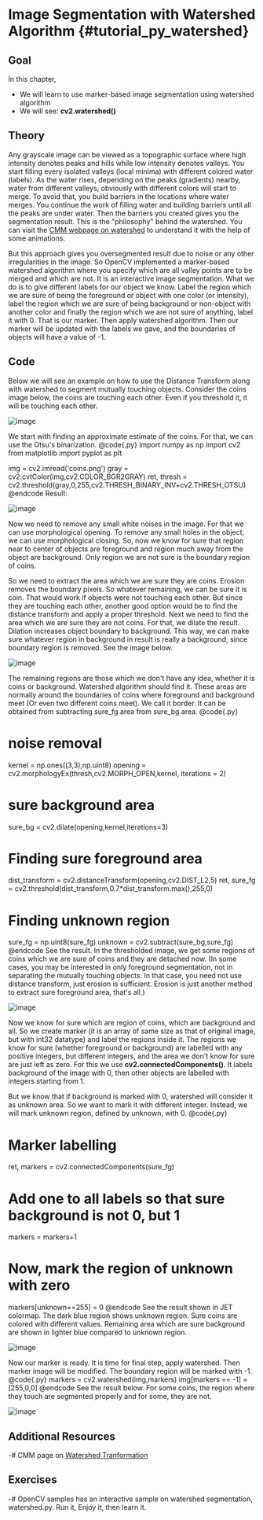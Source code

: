 Image Segmentation with Watershed Algorithm {#tutorial_py_watershed}
===========================================

Goal
----

In this chapter,
-   We will learn to use marker-based image segmentation using watershed algorithm
-   We will see: **cv2.watershed()**

Theory
------

Any grayscale image can be viewed as a topographic surface where high intensity denotes peaks and hills while low intensity denotes valleys. You start filling every isolated valleys (local minima) with different colored water (labels). As the water rises, depending on the peaks (gradients) nearby, water from different valleys, obviously with different colors will start to merge. To avoid that, you build barriers in the locations where water merges. You continue the work of filling water and building barriers until all the peaks are under water. Then the barriers you created gives you the segmentation result. This is the "philosophy" behind the watershed. You can visit the [CMM webpage on watershed](http://cmm.ensmp.fr/~beucher/wtshed.html) to understand it with the help of some animations.

But this approach gives you oversegmented result due to noise or any other irregularities in the image. So OpenCV implemented a marker-based watershed algorithm where you specify which are all valley points are to be merged and which are not. It is an interactive image segmentation. What we do is to give different labels for our object we know. Label the region which we are sure of being the foreground or object with one color (or intensity), label the region which we are sure of being background or non-object with another color and finally the region which we are not sure of anything, label it with 0. That is our marker. Then apply watershed algorithm. Then our marker will be updated with the labels we gave, and the boundaries of objects will have a value of -1.

Code
----

Below we will see an example on how to use the Distance Transform along with watershed to segment mutually touching objects. 
Consider the coins image below, the coins are touching each other. Even if you threshold it, it will be touching each other.

![image](images/water_coins.jpg)

We start with finding an approximate estimate of the coins. For that, we can use the Otsu's binarization.
@code{.py}
import numpy as np
import cv2
from matplotlib import pyplot as plt

img = cv2.imread('coins.png')
gray = cv2.cvtColor(img,cv2.COLOR_BGR2GRAY)
ret, thresh = cv2.threshold(gray,0,255,cv2.THRESH_BINARY_INV+cv2.THRESH_OTSU)
@endcode
Result:

![image](images/water_thresh.jpg)

Now we need to remove any small white noises in the image. For that we can use morphological opening. To remove any small holes in the object, we can use morphological closing. So, now we know for sure that region near to center of objects are foreground and region much away from the object are background. Only region we are not sure is the boundary region of coins.

So we need to extract the area which we are sure they are coins. Erosion removes the boundary pixels. So whatever remaining, we can be sure it is coin. That would work if objects were not touching each other. But since they are touching each other, another good option would be to find the distance transform and apply a proper threshold. Next we need to find the area which we are sure they are not coins. For that, we dilate the result. Dilation increases object boundary to background. This way, we can make sure whatever region in background in result is really a background, since boundary region is removed. See the image below.

![image](images/water_fgbg.jpg)

The remaining regions are those which we don't have any idea, whether it is coins or background. Watershed algorithm should find it. These areas are normally around the boundaries of coins where foreground and background meet (Or even two different coins meet). We call it border. It can be obtained from subtracting sure_fg area from sure_bg area.
@code{.py}
# noise removal
kernel = np.ones((3,3),np.uint8)
opening = cv2.morphologyEx(thresh,cv2.MORPH_OPEN,kernel, iterations = 2)

# sure background area
sure_bg = cv2.dilate(opening,kernel,iterations=3)

# Finding sure foreground area
dist_transform = cv2.distanceTransform(opening,cv2.DIST_L2,5)
ret, sure_fg = cv2.threshold(dist_transform,0.7*dist_transform.max(),255,0)

# Finding unknown region
sure_fg = np.uint8(sure_fg)
unknown = cv2.subtract(sure_bg,sure_fg)
@endcode
See the result. In the thresholded image, we get some regions of coins which we are sure of coins and they are detached now. (In some cases, you may be interested in only foreground segmentation, not in separating the mutually touching objects. In that case, you need not use distance transform, just erosion is sufficient. Erosion is just another method to extract sure foreground area, that's all.)

![image](images/water_dt.jpg)

Now we know for sure which are region of coins, which are background and all. So we create marker (it is an array of same size as that of original image, but with int32 datatype) and label the regions inside it. The regions we know for sure (whether foreground or background) are labelled with any positive integers, but different integers, and the area we don't know for sure are just left as zero. For this we use **cv2.connectedComponents()**. It labels background of the image with 0, then other objects are labelled with integers starting from 1.

But we know that if background is marked with 0, watershed will consider it as unknown area. So we want to mark it with different integer. Instead, we will mark unknown region, defined by unknown, with 0.
@code{.py}
# Marker labelling
ret, markers = cv2.connectedComponents(sure_fg)

# Add one to all labels so that sure background is not 0, but 1
markers = markers+1

# Now, mark the region of unknown with zero
markers[unknown==255] = 0
@endcode
See the result shown in JET colormap. The dark blue region shows unknown region. Sure coins are
colored with different values. Remaining area which are sure background are shown in lighter blue
compared to unknown region.

![image](images/water_marker.jpg)

Now our marker is ready. It is time for final step, apply watershed. Then marker image will be modified. The boundary region will be marked with -1.
@code{.py}
markers = cv2.watershed(img,markers)
img[markers == -1] = [255,0,0]
@endcode
See the result below. For some coins, the region where they touch are segmented properly and for some, they are not.

![image](images/water_result.jpg)

Additional Resources
--------------------

-#  CMM page on [Watershed Tranformation](http://cmm.ensmp.fr/~beucher/wtshed.html)

Exercises
---------

-#  OpenCV samples has an interactive sample on watershed segmentation, watershed.py. Run it, Enjoy it, then learn it.

